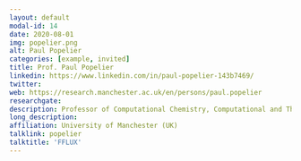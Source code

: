 ```yaml
---
layout: default
modal-id: 14
date: 2020-08-01
img: popelier.png
alt: Paul Popelier
categories: [example, invited]
title: Prof. Paul Popelier
linkedin: https://www.linkedin.com/in/paul-popelier-143b7469/
twitter:  
web: https://research.manchester.ac.uk/en/persons/paul.popelier
researchgate: 
description: Professor of Computational Chemistry, Computational and Theoretical Chemistry, University of Manchester
long_description: 
affiliation: University of Manchester (UK)
talklink: popelier
talktitle: 'FFLUX'
---
```


